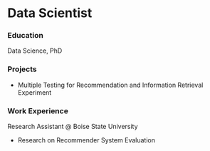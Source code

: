 # Data Scientist

### Education
Data Science, PhD

### Projects
- Multiple Testing for Recommendation and Information Retrieval Experiment

### Work Experience
Research Assistant @ Boise State University
  - Research on Recommender System Evaluation

